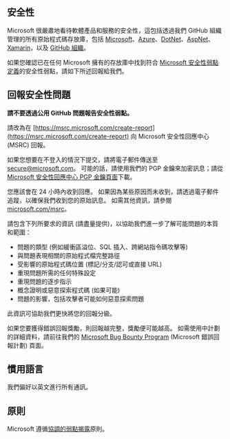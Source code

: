 <!-- BEGIN MICROSOFT SECURITY.MD V0.0.3 BLOCK -->

## <a name="security"></a>安全性

Microsoft 很嚴肅地看待軟體產品和服務的安全性，這包括透過我們 GitHub 組織管理的所有原始程式碼存放庫，包括 [Microsoft](https://github.com/Microsoft)、[Azure](https://github.com/Azure)、[DotNet](https://github.com/dotnet)、[AspNet](https://github.com/aspnet)、[Xamarin](https://github.com/xamarin)，以及 [GitHub 組織](https://opensource.microsoft.com/)。

如果您確認已在任何 Microsoft 擁有的存放庫中找到符合 [Microsoft 安全性弱點定義](https://docs.microsoft.com/en-us/previous-versions/tn-archive/cc751383(v=technet.10))的安全性弱點，請如下所述回報給我們。

## <a name="reporting-security-issues"></a>回報安全性問題

**請不要透過公用 GitHub 問題報告安全性弱點。**

請改為在 [https://msrc.microsoft.com/create-report](https://msrc.microsoft.com/create-report) 向 Microsoft 安全性回應中心 (MSRC) 回報。

如果您想要在不登入的情況下提交，請將電子郵件傳送至 [secure@microsoft.com](mailto:secure@microsoft.com)。  可能的話，請使用我們的 PGP 金鑰來加密訊息；請從 [Microsoft 安全性回應中心 PGP 金鑰頁面](https://www.microsoft.com/en-us/msrc/pgp-key-msrc)下載。

您應該會在 24 小時內收到回應。 如果因為某些原因而未收到，請透過電子郵件追蹤，以確保我們收到您的原始訊息。 如需其他資訊，請參閱 [microsoft.com/msrc](https://www.microsoft.com/msrc)。

請包含下列所要求的資訊 (請盡量提供)，以協助我們進一步了解可能問題的本質和範圍：

  * 問題的類型 (例如緩衝區溢位、SQL 插入、跨網站指令碼攻擊等)
  * 與問題表現相關的原始程式檔完整路徑
  * 受影響的原始程式碼位置 (標記/分支/認可或直接 URL)
  * 重現問題所需的任何特殊設定
  * 重現問題的逐步指示
  * 概念證明或惡意探索程式碼 (如果可能)
  * 問題的影響，包括攻擊者可能如何惡意探索問題

此資訊可協助我們更快將您的回報分級。

如果您要獲得錯誤回報獎勵，則回報越完整，獎勵便可能越高。 如需使用中計劃的詳細資料，請前往我們的 [Microsoft Bug Bounty Program](https://microsoft.com/msrc/bounty) (Microsoft 錯誤回報計劃) 頁面。

## <a name="preferred-languages"></a>慣用語言

我們偏好以英文進行所有通訊。

## <a name="policy"></a>原則

Microsoft 遵循[協調的弱點揭露](https://www.microsoft.com/en-us/msrc/cvd)原則。

<!-- END MICROSOFT SECURITY.MD BLOCK -->
